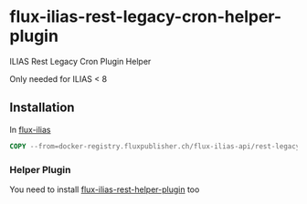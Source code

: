 # flux-ilias-rest-legacy-cron-helper-plugin

ILIAS Rest Legacy Cron Plugin Helper

Only needed for ILIAS < 8

## Installation

In [flux-ilias](https://github.com/fluxapps/flux-ilias)

```dockerfile
COPY --from=docker-registry.fluxpublisher.ch/flux-ilias-api/rest-legacy-cron-helper-plugin:latest /flux-ilias-rest-legacy-cron-helper-plugin "$ILIAS_WEB_DIR/Customizing/global/plugins/Services/Cron/CronHook/flux_ilias_rest_leg_cron_helper_plugin"
```

### Helper Plugin

You need to install [flux-ilias-rest-helper-plugin](https://github.com/flux-caps/flux-ilias-rest-helper-plugin) too
